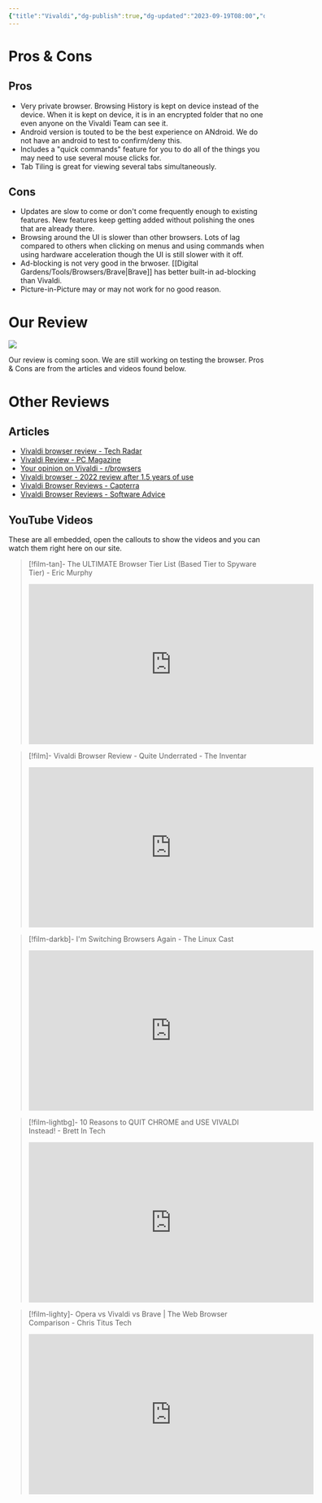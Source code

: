 ```yaml
---
{"title":"Vivaldi","dg-publish":true,"dg-updated":"2023-09-19T08:00","dg-created":"2023-08-12T20:36","dg-path":"Browsers/Vivaldi.md","dg-permalink":"browsers/vivaldi","author":"Erin Skidds","authorURL":"https://github.com/DudeThatsErin","editor":null,"editorURL":null,"URL":"https://vivaldi.com/","aliases":null,"tags":["iOS","MacOS","windows","CarOS","Linux","Android"],"openSource":false,"multiDeviceSync":true,"extSupport":true,"permalink":"/browsers/vivaldi/","dgPassFrontmatter":true,"created":"2023-08-12T20:36","updated":"2023-09-19T08:00"}
---
```



# Pros & Cons
## Pros
- Very private browser. Browsing History is kept on device instead of the device. When it is kept on device, it is in an encrypted folder that no one even anyone on the Vivaldi Team can see it.
- Android version is touted to be the best experience on ANdroid. We do not have an android to test to confirm/deny this.
- Includes a "quick commands" feature for you to do all of the things you may need to use several mouse clicks for.
- Tab Tiling is great for viewing several tabs simultaneously.
## Cons
- Updates are slow to come or don't come frequently enough to existing features. New features keep getting added without polishing the ones that are already there.
- Browsing around the UI is slower than other browsers. Lots of lag compared to others when clicking on menus and using commands when using hardware acceleration though the UI is still slower with it off.
- Ad-blocking is not very good in the brwoser. [[Digital Gardens/Tools/Browsers/Brave\|Brave]] has better built-in ad-blocking than Vivaldi.
- Picture-in-Picture may or may not work for no good reason.
# Our Review
![](https://i.pcmag.com/imagery/reviews/07AYQyg3gWvRYsc2h4Mevdb-3.fit_scale.size_1028x578.v1569472753.jpg)

Our review is coming soon. We are still working on testing the browser. Pros & Cons are from the articles and videos found below.
# Other Reviews
## Articles
- [Vivaldi browser review - Tech Radar](https://www.techradar.com/reviews/vivaldi#:~:text=A%20secure%20and%20encrypted%20browser,security%20are%20its%20top%20priorities.)
- [Vivaldi Review - PC Magazine](https://www.pcmag.com/reviews/vivaldi)
- [Your opinion on Vivaldi - r/browsers](https://www.reddit.com/r/browsers/comments/10877u9/your_opinion_about_vivaldi/)
- [Vivaldi browser - 2022 review after 1.5 years of use](https://www.reddit.com/r/browsers/comments/u2yi93/vivaldi_browser_2022_review_after_1%C2%BD_years_of_use/)
- [Vivaldi Browser Reviews - Capterra](https://www.capterra.com/p/229063/Vivaldi-Browser/reviews/)
- [Vivaldi Browser Reviews - Software Advice](https://www.softwareadvice.com/browser/vivaldi-browser-profile/)
## YouTube Videos
These are all embedded, open the callouts to show the videos and you can watch them right here on our site.

>[!film-tan]- The ULTIMATE Browser Tier List (Based Tier to Spyware Tier) - Eric Murphy
><iframe width="560" height="315" src="https://www.youtube.com/embed/j5r6jFE8gic" title="YouTube video player" frameborder="0" allow="accelerometer; autoplay; clipboard-write; encrypted-media; gyroscope; picture-in-picture; web-share" allowfullscreen></iframe>

> [!film]- Vivaldi Browser Review - Quite Underrated - The Inventar
> <iframe width="560" height="315" src="https://www.youtube.com/embed/Hgf32SNhAuM?si=qK3xAWZ3DkS7l_jX" title="YouTube video player" frameborder="0" allow="accelerometer; autoplay; clipboard-write; encrypted-media; gyroscope; picture-in-picture; web-share" allowfullscreen></iframe>

> [!film-darkb]- I'm Switching Browsers Again - The Linux Cast
> <iframe width="560" height="315" src="https://www.youtube.com/embed/L9tLkdulTY8?si=yUTj89F_vev7Wczo" title="YouTube video player" frameborder="0" allow="accelerometer; autoplay; clipboard-write; encrypted-media; gyroscope; picture-in-picture; web-share" allowfullscreen></iframe>

> [!film-lightbg]- 10 Reasons to QUIT CHROME and USE VIVALDI Instead! - Brett In Tech
> <iframe width="560" height="315" src="https://www.youtube.com/embed/J8zr6DwJcfE?si=HkQWn78CtV0fTKWk" title="YouTube video player" frameborder="0" allow="accelerometer; autoplay; clipboard-write; encrypted-media; gyroscope; picture-in-picture; web-share" allowfullscreen></iframe>

> [!film-lighty]- Opera vs Vivaldi vs Brave | The Web Browser Comparison - Chris Titus Tech
> <iframe width="560" height="315" src="https://www.youtube.com/embed/PedU3mNm-3Y?si=iAiLUcJ2b1iHTJEE" title="YouTube video player" frameborder="0" allow="accelerometer; autoplay; clipboard-write; encrypted-media; gyroscope; picture-in-picture; web-share" allowfullscreen></iframe>

